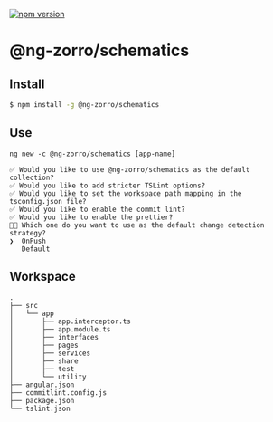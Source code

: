 [![npm version](https://badge.fury.io/js/%40ng-zorro%2Fschematics.svg)](https://badge.fury.io/js/%40ng-zorro%2Fschematics)

# @ng-zorro/schematics

## Install

```bash
$ npm install -g @ng-zorro/schematics
```

## Use

```base
ng new -c @ng-zorro/schematics [app-name]

✅️ Would you like to use @ng-zorro/schematics as the default collection?
✅️ Would you like to add stricter TSLint options?
✅️ Would you like to set the workspace path mapping in the tsconfig.json file?
✅️ Would you like to enable the commit lint?
✅️ Would you like to enable the prettier?
👍🏻 Which one do you want to use as the default change detection strategy?
❯  OnPush
   Default
```

## Workspace

```text
.
├── src
│   └── app
│       ├── app.interceptor.ts
│       ├── app.module.ts
│       ├── interfaces
│       ├── pages
│       ├── services
│       ├── share
│       ├── test
│       └── utility
├── angular.json
├── commitlint.config.js
├── package.json
└── tslint.json
```
